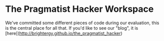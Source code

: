 # The Pragmatist Hacker Workspace

We've committed some different pieces of code during our evaluation, this is the central place for all that.  If you'd like to see our "blog", it is [here[(http://brightergy.github.io/the_pragmatist_hacker)
